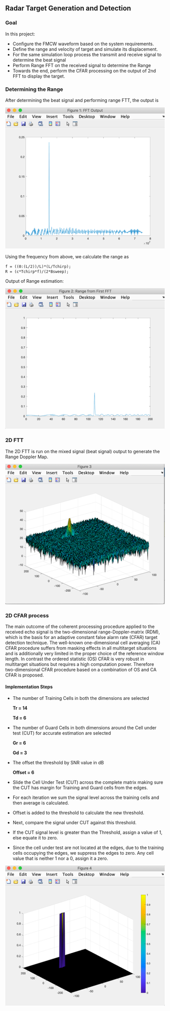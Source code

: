 ## Radar Target Generation and Detection


### Goal

In this project:


*   Configure the FMCW waveform based on the system requirements.
*   Define the range and velocity of target and simulate its displacement.
*   For the same simulation loop process the transmit and receive signal to determine the beat signal
*   Perform Range FFT on the received signal to determine the Range
*   Towards the end, perform the CFAR processing on the output of 2nd FFT to display the target.


### Determining the Range

After determining the beat signal and performing range FTT, the output is


![alt_text](images/ftt_output.png "image_tooltip")


Using the frequency from above, we calculate the range as


```
f = ((0:(L/2))/L)*(L/Tchirp);
R = (c*Tchirp*f)/(2*Bsweep);
```


Output of Range estimation:


![alt_text](images/Range_from_First_FFT.png "image_tooltip")



### 2D FTT

The 2D FTT is run on the mixed signal (beat signal) output to generate the Range Doppler Map.


![alt_text](images/2d_ftt.png "image_tooltip")



### 2D CFAR process

The main outcome of the coherent processing procedure applied to the received echo signal is the two-dimensional range-Doppler-matrix (RDM), which is the basis for an adaptive constant false alarm rate (CFAR) target detection technique. The well-known one-dimensional cell averaging (CA) CFAR procedure suffers from masking effects in all multitarget situations and is additionally very limited in the proper choice of the reference window length. In contrast the ordered statistic (OS) CFAR is very robust in multitarget situations but requires a high computation power. Therefore two-dimensional CFAR procedure based on a combination of OS and CA CFAR is proposed.


#### Implementation Steps



*   The number of Training Cells in both the dimensions are selected

    **Tr = 14**


    **Td = 6**

*   The number of Guard Cells in both dimensions around the Cell under test (CUT) for accurate estimation are selected

    **Gr = 6**


    **Gd = 3**

*   The offset the threshold by SNR value in dB

    **Offset = 6**

*   Slide the Cell Under Test (CUT) across the complete matrix making sure the CUT has margin for Training and Guard cells from the edges.
*   For each iteration we sum the signal level across the training cells and then average is calculated.
*   Offset is added to the threshold to calculate the new threshold.
*   Next, compare the signal under CUT against this threshold.
*   If the CUT signal level is greater than the Threshold, assign a value of 1, else equate it to zero.
*   Since the cell under test are not located at the edges, due to the training cells occupying the edges, we suppress the edges to zero. Any cell value that is neither 1 nor a 0, assign it a zero.


![alt_text](images/cfar_output.png "image_tooltip")

